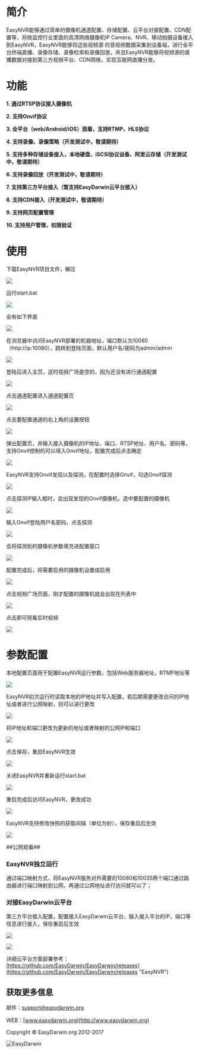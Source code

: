 # 简介 #

EasyNVR能够通过简单的摄像机通道配置、存储配置、云平台对接配置、CDN配置等，将统监控行业里面的高清网络摄像机IP Camera、NVR、移动拍摄设备接入到EasyNVR，EasyNVR能够将这些视频源
的音视频数据采集到设备端，进行全平台终端直播、录像存储、录像检索和录像回放。并且EasyNVR能够将视频源的直播数据对接到第三方视频平台、CDN网络，实现互联网直播分发。

# 功能 #

**1. 通过RTSP协议接入摄像机**

**2. 支持Onvif协议**

**3. 全平台（web/Android/iOS）观看，支持RTMP、HLS协议**

**4. 支持录像、录像策略（开发测试中，敬请期待）**

**5. 支持多种存储设备接入，本地硬盘、iSCSI协议设备、阿里云存储（开发测试中，敬请期待）**

**6. 支持录像回放（开发测试中，敬请期待）**

**7. 支持第三方平台接入（暂支持EasyDarwin云平台接入）**

**8. 支持CDN接入（开发测试中，敬请期待）**

**9. 支持网页配置管理**

**10. 支持用户管理，权限验证**


# 使用 #

下载EasyNVR项目文件，解压

![](http://www.easydarwin.org/github/images/easynvr20171/01.png)

运行start.bat

![](http://www.easydarwin.org/github/images/easynvr20171/002.png)

会有如下界面

![](http://www.easydarwin.org/github/images/easynvr20171/03.png)

在浏览器中访问EasyNVR部署的机器地址，端口默认为10080（http://ip:10080），跳转到登陆页面，默认用户名/密码为admin/admin

![](http://www.easydarwin.org/github/images/easynvr20171/04.png)

登陆后进入主页，这时视频广场是空的，因为还没有进行通道配置

![](http://www.easydarwin.org/github/images/easynvr20171/005.png)

点击通道配置进入通道配置页

![](http://www.easydarwin.org/github/images/easynvr20171/006.png)

点击要配置通道的右上角的设置按钮

![](http://www.easydarwin.org/github/images/easynvr20171/07.png)

弹出配置页，并输入接入摄像机的IP地址、端口、RTSP地址、用户名、密码等，支持Onvif控制的可以填入Onvif地址，配置完成后点击确定

![](http://www.easydarwin.org/github/images/easynvr20171/08.png)

EasyNVR支持Onvif发现以及探测，在配置时选择Onvif，勾选Onvif探测

![](http://www.easydarwin.org/github/images/easynvr20171/09.png)

点击探测IP输入框时，会出现发现的Onvif摄像机，选中要配置的摄像机

![](http://www.easydarwin.org/github/images/easynvr20171/10.png)

输入Onvif登陆用户名密码，点击探测

![](http://www.easydarwin.org/github/images/easynvr20171/11.png)

会将探测到的摄像机参数填充进配置窗口

![](http://www.easydarwin.org/github/images/easynvr20171/12.png)

配置完成后，将需要启用的摄像机设置成启用

![](http://www.easydarwin.org/github/images/easynvr20171/013.png)

点击视频广场页面，刚才配置的摄像机就会出现在列表中

![](http://www.easydarwin.org/github/images/easynvr20171/014.png)

点击即可观看实时视频

![](http://www.easydarwin.org/github/images/easynvr20171/015.png)

# 参数配置 #

本地配置页面用于配置EasyNVR运行参数，包括Web服务器地址，RTMP地址等

![](http://www.easydarwin.org/github/images/easynvr20171/16.png)

EasyNVR初次运行时读取本地的IP地址并写入配置，若后期需要更改访问的IP地址或者进行公网映射，则可以进行更改

![](http://www.easydarwin.org/github/images/easynvr20171/17.png)

将IP地址和端口更改为更新的地址或者映射的公网IP和端口

![](http://www.easydarwin.org/github/images/easynvr20171/18.png)

点击保存，重启EasyNVR生效

![](http://www.easydarwin.org/github/images/easynvr20171/19.png)

关闭EasyNVR并重新运行start.bat

![](http://www.easydarwin.org/github/images/easynvr20171/002.png)

重启完成后访问EasyNVR，更改成功

![](http://www.easydarwin.org/github/images/easynvr20171/20.png)

EasyNVR支持修改快照的获取间隔（单位为妙），保存重启后生效

![](http://www.easydarwin.org/github/images/easynvr20171/21.png)


##公网观看##

### EasyNVR独立运行 ###
通过端口映射方式，将EasyNVR服务对外需要的10080和10035两个端口通过路由器进行端口映射到公网，再通过公网地址进行访问就可以了；

### 对接EasyDarwin云平台 ###

第三方平台接入配置，配置接入EasyDarwin云平台，输入接入平台的IP，端口等信息进行接入，保存重启后生效

![](http://www.easydarwin.org/github/images/easynvr20171/22.png)

![](http://www.easydarwin.org/github/images/easynvr20171/23.jpg)

详细云平台方案部署参考：[https://github.com/EasyDarwin/EasyDarwin/releases](https://github.com/EasyDarwin/EasyDarwin/releases "EasyNVR")


## 获取更多信息 ##

邮件：[support@easydarwin.org](mailto:support@easydarwin.org) 

WEB：[www.easydarwin.org](http://www.easydarwin.org)

Copyright &copy; EasyDarwin.org 2012-2017

![EasyDarwin](http://www.easydarwin.org/skin/easydarwin/images/wx_qrcode.jpg)